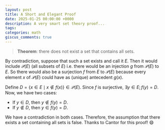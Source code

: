 ```yaml
---
layout: post
title: A Short and Elegant Proof
date: 2025-01-25 00:00:00 +0000
description: A very smart set theory proof...
tags:
categories: math
giscus_comments: true
---
```



> **Theorem**: there does not exist a set that contains all sets.

By contradiction, suppose that such a set exists and call it $E$. Then it would include $\mathcal{P}(E)$ (all subsets of $E$) i.e. there would be an injection $g$ from $\mathcal{P}(E)$ to $E$. So there would also be a surjection $f$ from $E$ to $\mathcal{P}(E)$ because every element $x$ of $\mathcal{P}(E)$ could have as (unique) antecedent $g(x)$.

Define $D = \{x \in E \mid x \notin f(x)\} \in \mathcal{P}(E)$. Since $f$ is surjective, $\exists y \in E; f(y) = D$. Now, we have two cases:
- If $y \in D$, then $y \notin f(y) = D$.
- If $y \notin D$, then $y \in f(y) = D$.

We have a contradiction in both cases. Therefore, the assumption that there exists a set containing all sets is false.
Thanks to Cantor for this proof! :smile:
